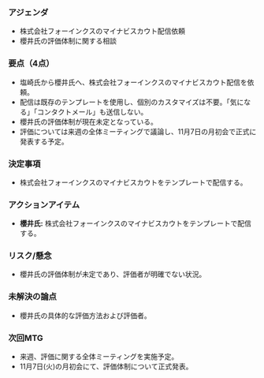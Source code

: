 ### アジェンダ
- 株式会社フォーインクスのマイナビスカウト配信依頼
- 櫻井氏の評価体制に関する相談

### 要点（4点）
- 塩崎氏から櫻井氏へ、株式会社フォーインクスのマイナビスカウト配信を依頼。
- 配信は既存のテンプレートを使用し、個別のカスタマイズは不要。「気になる」「コンタクトメール」も送信しない。
- 櫻井氏の評価体制が現在未定となっている。
- 評価については来週の全体ミーティングで議論し、11月7日の月初会で正式に発表する予定。

### 決定事項
- 株式会社フォーインクスのマイナビスカウトをテンプレートで配信する。

### アクションアイテム
- **櫻井氏:** 株式会社フォーインクスのマイナビスカウトをテンプレートで配信する。

### リスク/懸念
- 櫻井氏の評価体制が未定であり、評価者が明確でない状況。

### 未解決の論点
- 櫻井氏の具体的な評価方法および評価者。

### 次回MTG
- 来週、評価に関する全体ミーティングを実施予定。
- 11月7日(火)の月初会にて、評価体制について正式発表。
